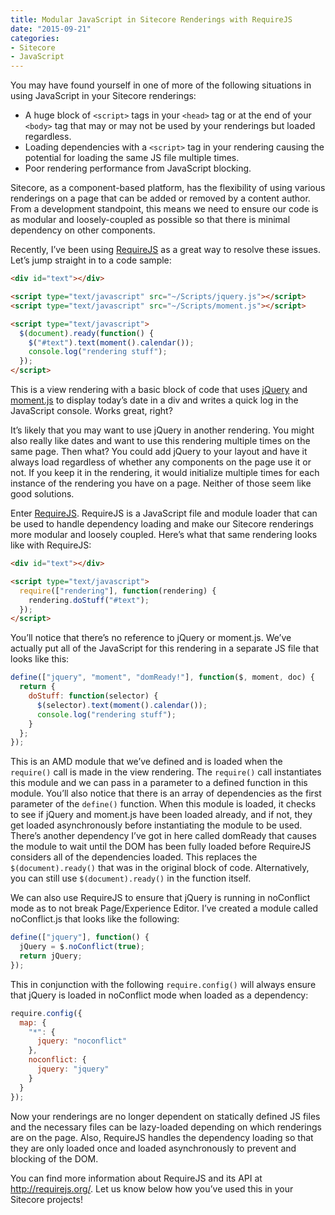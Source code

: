 ```yaml
---
title: Modular JavaScript in Sitecore Renderings with RequireJS
date: "2015-09-21"
categories: 
- Sitecore
- JavaScript
---
```


You may have found yourself in one of more of the following situations in using JavaScript in your Sitecore renderings:

- A huge block of `<script>` tags in your `<head>` tag or at the end of your `<body>` tag that may or may not be used by your renderings but loaded regardless.
- Loading dependencies with a `<script>` tag in your rendering causing the potential for loading the same JS file multiple times.
- Poor rendering performance from JavaScript blocking.

Sitecore, as a component-based platform, has the flexibility of using various renderings on a page that can be added or removed by a content author. From a development standpoint, this means we need to ensure our code is as modular and loosely-coupled as possible so that there is minimal dependency on other components.

Recently, I’ve been using [RequireJS](http://www.requirejs.org/) as a great way to resolve these issues. Let’s jump straight in to a code sample:

```html
<div id="text"></div>

<script type="text/javascript" src="~/Scripts/jquery.js"></script>
<script type="text/javascript" src="~/Scripts/moment.js"></script>

<script type="text/javascript">
  $(document).ready(function() {
    $("#text").text(moment().calendar());
    console.log("rendering stuff");
  });
</script>
```

This is a view rendering with a basic block of code that uses [jQuery](http://jquery.com/) and [moment.js](http://momentjs.com/) to display today’s date in a div and writes a quick log in the JavaScript console. Works great, right?

It’s likely that you may want to use jQuery in another rendering. You might also really like dates and want to use this rendering multiple times on the same page. Then what? You could add jQuery to your layout and have it always load regardless of whether any components on the page use it or not. If you keep it in the rendering, it would initialize multiple times for each instance of the rendering you have on a page. Neither of those seem like good solutions.

Enter [RequireJS](http://www.requirejs.org/). RequireJS is a JavaScript file and module loader that can be used to handle dependency loading and make our Sitecore renderings more modular and loosely coupled. Here’s what that same rendering looks like with RequireJS:

```html
<div id="text"></div>

<script type="text/javascript">
  require(["rendering"], function(rendering) {
    rendering.doStuff("#text");
  });
</script>
```

You’ll notice that there’s no reference to jQuery or moment.js. We’ve actually put all of the JavaScript for this rendering in a separate JS file that looks like this:

```javascript
define(["jquery", "moment", "domReady!"], function($, moment, doc) {
  return {
    doStuff: function(selector) {
      $(selector).text(moment().calendar());
      console.log("rendering stuff");
    }
  };
});
```

This is an AMD module that we’ve defined and is loaded when the `require()` call is made in the view rendering. The `require()` call instantiates this module and we can pass in a parameter to a defined function in this module. You’ll also notice that there is an array of dependencies as the first parameter of the `define()` function. When this module is loaded, it checks to see if jQuery and moment.js have been loaded already, and if not, they get loaded asynchronously before instantiating the module to be used. There’s another dependency I’ve got in here called domReady that causes the module to wait until the DOM has been fully loaded before RequireJS considers all of the dependencies loaded. This replaces the `$(document).ready()` that was in the original block of code. Alternatively, you can still use `$(document).ready()` in the function itself.

We can also use RequireJS to ensure that jQuery is running in noConflict mode as to not break Page/Experience Editor. I’ve created a module called noConflict.js that looks like the following:

```javascript
define(["jquery"], function() {
  jQuery = $.noConflict(true);
  return jQuery;
});
```

This in conjunction with the following `require.config()` will always ensure that jQuery is loaded in noConflict mode when loaded as a dependency:

```javascript
require.config({
  map: {
    "*": {
      jquery: "noconflict"
    },
    noconflict: {
      jquery: "jquery"
    }
  }
});
```

Now your renderings are no longer dependent on statically defined JS files and the necessary files can be lazy-loaded depending on which renderings are on the page. Also, RequireJS handles the dependency loading so that they are only loaded once and loaded asynchronously to prevent and blocking of the DOM.

You can find more information about RequireJS and its API at http://requirejs.org/. Let us know below how you’ve used this in your Sitecore projects!
